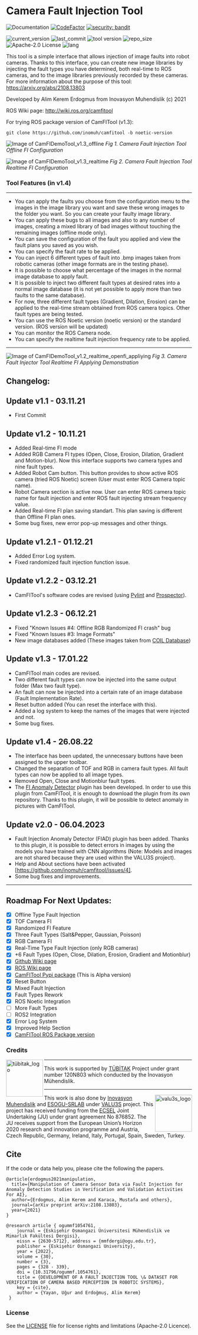 # Camera Fault Injection Tool
![Documentation](https://img.shields.io/badge/Docs-http%3A%2F%2Fwiki.ros.org%2Fcamfitool%2F-brightgreen)
[![CodeFactor](https://www.codefactor.io/repository/github/akerdogmus/camfitool/badge)](https://www.codefactor.io/repository/github/akerdogmus/camfitool)
[![security: bandit](https://img.shields.io/badge/security-bandit-yellow.svg)](https://github.com/PyCQA/bandit)

![current_version](https://img.shields.io/github/v/release/inomuh/camfitool?color=green) ![last_commit](https://img.shields.io/github/last-commit/inomuh/Camera-Fault-Injection-Tool?color=green) ![tool version](https://img.shields.io/badge/version-standart-blue) ![repo_size](https://img.shields.io/github/repo-size/inomuh/Camera-Fault-Injection-Tool) ![Apache-2.0 License](https://img.shields.io/github/license/inomuh/Camera-Fault-Injection-Tool?color=blue) ![lang](https://img.shields.io/github/languages/top/inomuh/camfitool)

This tool is a simple interface that allows injection of image faults into robot cameras. Thanks to this interface, you can create new image libraries by injecting the fault types you have determined, both real-time to ROS cameras, and to the image libraries previously recorded by these cameras. For more information about the purpose of this tool: https://arxiv.org/abs/2108.13803

Developed by Alim Kerem Erdogmus from Inovasyon Muhendislik (c) 2021

ROS Wiki page: http://wiki.ros.org/camfitool

For trying ROS package version of CamFITool (v1.3):

    git clone https://github.com/inomuh/camfitool -b noetic-version
    

![Image of CamFIDemoTool_v1.3_offline](https://github.com/Akerdogmus/camfitool/blob/v1.4/camfitool_v1.4_offline.png)
*Fig 1. Camera Fault Injection Tool Offline FI Configuration*

![Image of CamFIDemoTool_v1.3_realtime](https://github.com/Akerdogmus/camfitool/blob/v1.4/camfitool_v1.4_realtime.png)
*Fig 2. Camera Fault Injection Tool Realtime FI Configuration*

### Tool Features (in v1.4)
---------------------------
- You can apply the faults you choose from the configuration menu to the images in the image library you want and save these wrong images to the folder you want. So you can create your faulty image library.
- You can apply these bugs to all images and also to any number of images, creating a mixed library of bad images without touching the remaining images (offline mode only).
- You can save the configuration of the fault you applied and view the fault plans you saved as you wish.
- You can specify the fault rate to be applied.
- You can inject 6 different types of fault into .bmp images taken from robotic cameras (other image formats are in the testing phase).
- It is possible to choose what percentage of the images in the normal image database to apply fault.
- It is possible to inject two different fault types at desired rates into a normal image database (it is not yet possible to apply more than two faults to the same database).
- For now, three different fault types (Gradient, Dilation, Erosion) can be applied to the real-time stream obtained from ROS camera topics. Other fault types are being tested.
- You can use the ROS Noetic version (noetic version) or the standard version. (ROS version will be updated)
- You can monitor the ROS Camera node.
- You can specify the realtime fault injection frequency rate to be applied.

---

![Image of CamFIDemoTool_v1.2_realtime_openfi_appliying](https://github.com/inomuh/Camera-Fault-Injector-Tool/blob/v1.2/camfitool_v1.2_realtime_openfi_applying.png)
*Fig 3. Camera Fault Injector Tool Realtime FI Applying Demonstration*

Changelog:
----------
Update v1.1 - 03.11.21
------------------------
- First Commit

Update v1.2 - 10.11.21
------------------------
- Added Real-time FI mode
- Added RGB Camera FI types (Open, Close, Erosion, Dilation, Gradient and Motion-blur). Now this interface supports two camera types and nine fault types.
- Added Robot Cam button. This button provides to show active ROS camera (tried ROS Noetic) screen (User must enter ROS Camera topic name).
- Robot Camera section is active now. User can enter ROS camera topic name for fault injection and enter ROS fault injecting stream frequency value.
- Added Real-time FI plan saving standart. This plan saving is different than Offline FI plan ones.
- Some bug fixes, new error pop-up messages and other things.

Update v1.2.1 - 01.12.21
------------------------
- Added Error Log system.
- Fixed randomized fault injection function issue.

Update v1.2.2 - 03.12.21
------------------------
- CamFITool's software codes are revised (using [Pylint](https://pylint.org/) and [Prospector](https://pypi.org/project/prospector/)).

Update v1.2.3 - 06.12.21
------------------------
- Fixed "Known Issues #4: Offline RGB Randomized FI crash" bug
- Fixed "Known Issues #3: Image Formats"
- New image databases added (These images taken from [COIL Database](https://www1.cs.columbia.edu/CAVE/software/softlib/coil-100.php))

Update v1.3 - 17.01.22
------------------------
- CamFITool main codes are revised.
- Two different fault types can now be injected into the same output folder (Max two fault type).
- An fault can now be injected into a certain rate of an image database (Fault Implementation Rate).
- Reset button added (You can reset the interface with this).
- Added a log system to keep the names of the images that were injected and not.
- Some bug fixes.

Update v1.4 - 26.08.22
------------------------
- The interface has been updated, the unnecessary buttons have been assigned to the upper toolbar.
- Changed the separation of TOF and RGB in camera fault types. All fault types can now be applied to all image types.
- Removed Open, Close and Motionblur fault types.
- The [FI Anomaly Detector](https://github.com/inomuh/FI-Anomaly-Detector) plugin has been developed. In order to use this plugin from CamFITool, it is enough to download the plugin from its own repository. Thanks to this plugin, it will be possible to detect anomaly in pictures with CamFITool.

Update v2.0 - 06.04.2023
------------------------
- Fault Injection Anomaly Detector (FIAD) plugin has been added. Thanks to this plugin, it is possible to detect errors in images by using the models you have trained with CNN algorithms (Note: Models and images are not shared because they are used within the VALU3S project).
- Help and About sections have been activated [https://github.com/inomuh/camfitool/issues/4].
- Some bug fixes and improvements.

---------------------------------------------------------------------------------
Roadmap For Next Updates:
-------------------------
* [x] Offline Type Fault Injection
* [x] TOF Camera FI
* [x] Randomized FI Feature
* [x] Three Fault Types (Salt&Pepper, Gaussian, Poisson)
* [x] RGB Camera FI
* [x] Real-Time Type Fault Injection (only RGB cameras)
* [x] +6 Fault Types (Open, Close, Dilation, Erosion, Gradient and Motionblur)
* [x] [Github Wiki page](https://github.com/inomuh/camfitool/wiki)
* [x] [ROS Wiki page](http://wiki.ros.org/camfitool/)
* [x] [CamFITool Pypi package](https://pypi.org/project/camfitool/) (This is Alpha version)
* [x] Reset Button
* [x] Mixed Fault Injection
* [x] Fault Types Rework
* [x] ROS Noetic Integration
* [ ] More Fault Types
* [ ] ROS2 Integration
* [x] Error Log System
* [x] Improved Help Section
* [x] [CamFITool ROS Package version](https://github.com/inomuh/camfitool/tree/noetic-version)

### Credits

<a href="tübitak_logo">
  <img align=left img src="https://www.tubitak.gov.tr/sites/default/files/tubitak_logo.png" 
       alt="tübitak_logo" height="100" >
</a>

---

This work is supported by [TÜBİTAK](https://www.tubitak.gov.tr/) Project under grant number 120N803 which conducted by the İnovasyon Mühendislik.

---

<a href="http://valu3s.eu">
  <img align=right img src="https://valu3s.eu/wp-content/uploads/2020/04/VALU3S_green_transparent-1024x576.png" 
       alt="valu3s_logo" height="100" >
</a>

  This work is also done by [Inovasyon Muhendislik](https://www.inovasyonmuhendislik.com/) and [ESOGU-SRLAB](https://srlab.ogu.edu.tr/) under [VALU3S](https://valu3s.eu) project. This project has received funding from the [ECSEL](https://www.ecsel.eu) Joint Undertaking (JU) under grant agreement No 876852. The JU receives support from the European Union’s Horizon 2020 research and innovation programme and Austria, Czech Republic, Germany, Ireland, Italy, Portugal, Spain, Sweden, Turkey.
  
## Cite

If the code or data help you, please cite the following the papers.

    @article{erdogmus2021manipulation,
      title={Manipulation of Camera Sensor Data via Fault Injection for Anomaly Detection Studies in Verification and Validation Activities For AI},
      author={Erdogmus, Alim Kerem and Karaca, Mustafa and others},
      journal={arXiv preprint arXiv:2108.13803},
      year={2021}
    }
    
    @research article { ogummf1054761, 
        journal = {Eskişehir Osmangazi Üniversitesi Mühendislik ve Mimarlık Fakültesi Dergisi}, 
        eissn = {2630-5712}, address = {mmfdergi@ogu.edu.tr}, 
        publisher = {Eskişehir Osmangazi University}, 
        year = {2022}, 
        volume = {30}, 
        number = {3}, 
        pages = {328 - 339}, 
        doi = {10.31796/ogummf.1054761}, 
        title = {DEVELOPMENT OF A FAULT INJECTION TOOL \& DATASET FOR VERIFICATION OF CAMERA BASED PERCEPTION IN ROBOTIC SYSTEMS}, 
        key = {cite}, 
        author = {Yayan, Uğur and Erdoğmuş, Alim Kerem} 
     }

### License

See the [LICENSE](LICENSE.md) file for license rights and limitations (Apache-2.0 Licence).
